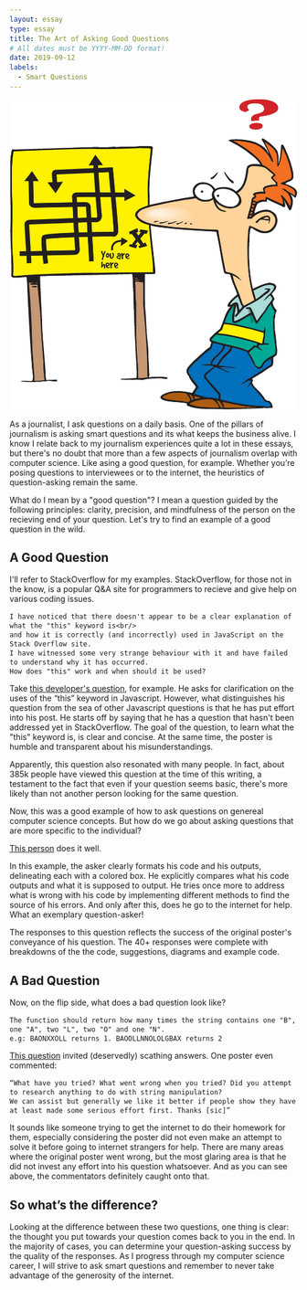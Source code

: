 ```yaml
---
layout: essay
type: essay
title: The Art of Asking Good Questions
# All dates must be YYYY-MM-DD format!
date: 2019-09-12
labels:
  - Smart Questions
---
```

<img class="ui medium left floated image" src="../images/Confused-Student-Clipart.jpg">

As a journalist, I ask questions on a daily basis. One of the pillars of journalism is asking smart questions and its what keeps the business alive. I know I relate back to my journalism experiences quite a lot in these essays, but there's no doubt that more than a few aspects of journalism overlap with computer science. Like asing a good question, for example. Whether you’re posing questions to interviewees or to the internet, the heuristics of question-asking remain the same. 

What do I mean by a "good question"? I mean a question guided by the following principles: clarity, precision, and mindfulness of the person on the recieving end of your question. Let's try to find an example of a good question in the wild.

## A Good Question 
I'll refer to StackOverflow for my examples. StackOverflow, for those not in the know, is a popular Q&A site for programmers to recieve and give help on various coding issues.

```
I have noticed that there doesn't appear to be a clear explanation of what the "this" keyword is<br/>
and how it is correctly (and incorrectly) used in JavaScript on the Stack Overflow site.
I have witnessed some very strange behaviour with it and have failed to understand why it has occurred.
How does "this" work and when should it be used?
```
Take <a href="https://stackoverflow.com/questions/3127429/how-does-the-this-keyword-work">this developer's question</a>, for example. He asks for clarification on the uses of the “this” keyword in Javascript. However, what distinguishes his question from the sea of other Javascript questions is that he has put effort into his post. He starts off by saying that he has a question that hasn't been addressed yet in StackOverflow. The goal of the question, to learn what the "this" keyword is, is clear and concise. At the same time, the poster is humble and transparent about his misunderstandings.

Apparently, this question also resonated with many people. In fact, about 385k people have viewed this question at the time of this writing, a testament to the fact that even if your question seems basic, there's more likely than not another person looking for the same question.

Now, this was a good example of how to ask questions on genereal computer science concepts. But how do we go about asking questions that are more specific to the individual?

<a href="https://stackoverflow.com/questions/750486/javascript-closure-inside-loops-simple-practical-example">This person</a> does it well.

In this example, the asker clearly formats his code and his outputs, delineating each with a colored box. He explicitly compares what his code outputs and what it is supposed to output. He tries once more to address what is wrong with his code by implementing different methods to find the source of his errors. And only after this, does he go to the internet for help. What an exemplary question-asker!

The responses to this question reflects the success of the original poster's conveyance of his question. The 40+ responses were complete with breakdowns of the the code, suggestions, diagrams and example code.

## A Bad Question

Now, on the flip side, what does a bad question look like?
```
The function should return how many times the string contains one "B", one "A", two "L", two "O" and one "N".
e.g: BAONXXOLL returns 1. BAOOLLNNOLOLGBAX returns 2
```
<a href="https://stackoverflow.com/questions/57915252/javascript-from-a-string-i-want-to-know-how-many-times-one-b-one-a-two">This question</a> invited (deservedly) scathing answers. One poster even commented:
```
“What have you tried? What went wrong when you tried? Did you attempt to research anything to do with string manipulation? 
We can assist but generally we like it better if people show they have at least made some serious effort first. Thanks [sic]”
```
It sounds like someone trying to get the internet to do their homework for them, especially considering the poster did not even make an attempt to solve it before going to internet strangers for help. There are many areas where the original poster went wrong, but the most glaring area is that he did not invest any effort into his question whatsoever. And as you can see above, the commentators definitely caught onto that.  

## So what’s the difference?

Looking at the difference between these two questions, one thing is clear: the thought you put towards your question comes back to you in the end. In the majority of cases, you can determine your question-asking success by the quality of the responses. As I progress through my computer science career, I will strive to ask smart questions and remember to never take advantage of the generosity of the internet. 
